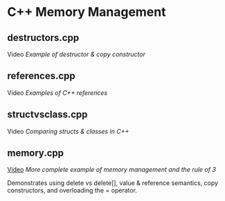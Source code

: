 # C++ Memory Management

## destructors.cpp

Video
*Example of destructor & copy constructor*

## references.cpp

Video
*Examples of C++ references*

## structvsclass.cpp

Video
*Comparing structs & classes in C++*

## memory.cpp

[Video](https://youtu.be/QZvPvywUXnQ)
*More complete example of memory management and the rule of 3*  

Demonstrates using delete vs delete[], value & reference semantics, copy constructors, and overloading the = operator.  
